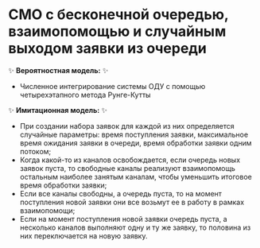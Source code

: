 # СМО с бесконечной очередью, взаимопомощью и случайным выходом заявки из очереди
✨ **Вероятностная модель:** ✨
* Численное интегрирование системы ОДУ с помощью четырехэтапного метода Рунге-Кутты

✨ **Имитационная модель:** ✨
* При создании набора заявок для каждой из них определяется случайные параметры: 
  время поступления заявки, максимальное время ожидания заявки в очереди, 
  время обработки заявки одним потоком;
* Когда какой-то из каналов освобождается, если очередь новых заявок пуста, 
  то свободные каналы реализуют взаимопомощь остальным наиболее занятым каналам, 
  чтобы уменьшить итоговое время обработки заявки;
* Если все каналы свободны, а очередь пуста, то на момент поступления новой 
  заявки они все возьмут ее в работу в рамках взаимопомощи;
* Если на момент поступления новой заявки очередь пуста, а несколько каналов выполняют 
  одну и ту же заявку, то половина из них переключается на новую заявку. 
